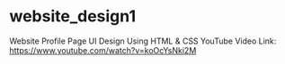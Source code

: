 # website_design1
Website Profile Page UI Design Using HTML &amp; CSS
YouTube Video Link:
https://www.youtube.com/watch?v=koOcYsNki2M
